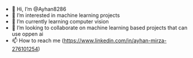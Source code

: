 - 👋 Hi, I’m @Ayhan8286
- 👀 I’m interested in machine learning projects
- 🌱 I’m currently learning computer vision 
- 💞️ I’m looking to collaborate on machine learning based projects that can use oppen ai
- 📫 How to reach me (https://www.linkedin.com/in/ayhan-mirza-276101254)

<!---
Ayhan8286/Ayhan8286 is a ✨ special ✨ repository because its `README.md` (this file) appears on your GitHub profile.
You can click the Preview link to take a look at your changes.
--->
